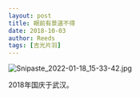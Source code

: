 ```yaml
---
layout: post
title: 眼前有景道不得
date: 2018-10-03
author: Reeds
tags: [吉光片羽]
---
```


![Snipaste_2022-01-18_15-33-42.jpg](https://s2.loli.net/2022/01/18/YxyKf79lgjaWhMU.jpg)

2018年国庆于武汉。